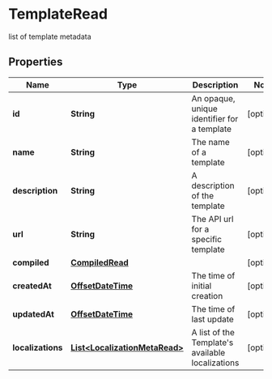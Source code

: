

# TemplateRead

list of template metadata
## Properties

Name | Type | Description | Notes
------------ | ------------- | ------------- | -------------
**id** | **String** | An opaque, unique identifier for a template |  [optional]
**name** | **String** | The name of a template |  [optional]
**description** | **String** | A description of the template |  [optional]
**url** | **String** | The API url for a specific template |  [optional]
**compiled** | [**CompiledRead**](CompiledRead.md) |  |  [optional]
**createdAt** | [**OffsetDateTime**](OffsetDateTime.md) | The time of initial creation |  [optional]
**updatedAt** | [**OffsetDateTime**](OffsetDateTime.md) | The time of last update |  [optional]
**localizations** | [**List&lt;LocalizationMetaRead&gt;**](LocalizationMetaRead.md) | A list of the Template&#39;s available localizations |  [optional]




